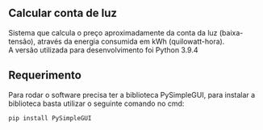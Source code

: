 ## Calcular conta de luz
Sistema que calcula o preço aproximadamente da conta da luz (baixa-tensão), através da energia
consumida em kWh (quilowatt-hora).<br>
A versão utilizada para desenvolvimento foi Python 3.9.4
## Requerimento
Para rodar o software precisa ter a biblioteca PySimpleGUI, para instalar a biblioteca basta utilizar o seguinte comando no cmd:

    pip install PySimpleGUI
